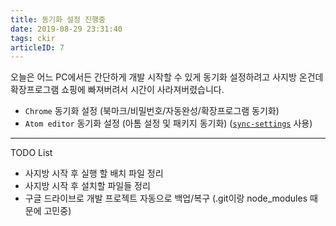 ```yaml
---
title: 동기화 설정 진행중
date: 2019-08-29 23:31:40
tags: ckir
articleID: 7
---
```


오늘은 어느 PC에서든 간단하게 개발 시작할 수 있게 동기화 설정하려고 사지방 온건데 확장프로그램 쇼핑에 빠져버려서 시간이 사라져버렸습니다.
- `Chrome` 동기화 설정 (북마크/비밀번호/자동완성/확장프로그램 동기화)
- `Atom editor` 동기화 설정 (아톰 설정 및 패키지 동기화) ([`sync-settings`](https://atom.io/packages/sync-settings) 사용)

---

TODO List
- 사지방 시작 후 실행 할 배치 파일 정리
- 사지방 시작 후 설치할 파일들 정리
- 구글 드라이브로 개발 프로젝트 자동으로 백업/복구 (.git이랑 node_modules 때문에 고민중)
